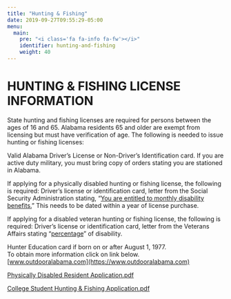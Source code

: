 ```yaml
---
title: "Hunting & Fishing"
date: 2019-09-27T09:55:29-05:00
menu:
  main:
    pre: "<i class='fa fa-info fa-fw'></i>"
    identifier: hunting-and-fishing
    weight: 40
---
```

# HUNTING & FISHING LICENSE INFORMATION

State hunting and fishing licenses are required for persons between the ages of
16 and 65. Alabama residents 65 and older are exempt from licensing but must
have verification of age.  The following is needed to issue hunting or fishing
licenses:

Valid Alabama Driver’s License or Non-Driver’s Identification card.  If you are
active duty military, you must bring copy of orders stating you are stationed
in Alabama.  

If applying for a physically disabled hunting or fishing license, the following
is required:  Driver’s license or identification card, letter from the Social
Security Administration stating, “<u>You are entitled to monthly disability
benefits.</u>”  This needs to be dated within a year of license purchase.

If applying for a disabled veteran hunting or fishing license, the following is
required:  Driver’s license or identification card, letter from the Veterans
Affairs stating “<u>percentage</u>” of disability.

Hunter Education card if born on or after August 1, 1977.  
To obtain more information click on link below.  
[www.outdooralabama.com](https://www.outdooralabama.com)

[Physically Disabled Resident Application.pdf](/pdfs/PhysicallyDisabledResidentApplication.pdf)

[College Student Hunting & Fishing Application.pdf](/pdfs/CollegeStudentHuntingAndFishingApplication.pdf)
